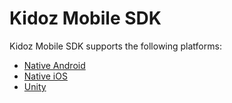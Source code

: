 
# Kidoz Mobile SDK
Kidoz Mobile SDK supports the following platforms:
- [Native Android](/Android)
- [Native iOS](https://github.com/Kidoz-SDK/kidoz-mobile-sdk/tree/main/Direct/iOS)
- [Unity](https://github.com/Kidoz-SDK/kidoz-mobile-sdk/tree/main/Direct/Unity)
